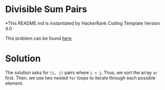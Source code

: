 # Divisible Sum Pairs
*This README.md is instantiated by HackerRank Coding Template Version 4.0

This problem can be found [here](https://www.hackerrank.com/challenges/divisible-sum-pairs/problem?utm_campaign=challenge-recommendation).

# Solution
The solution asks for `(i, j)` pairs where `i < j`. Thus, we sort the array `ar` first. Then, we use two nested `for` loops to iterate through each possible element.